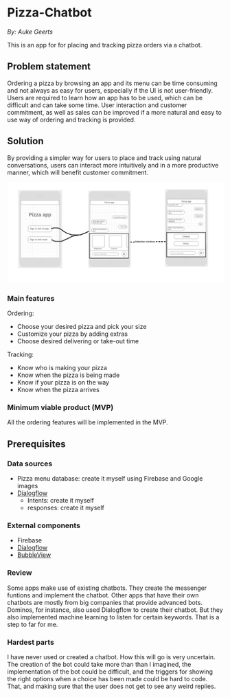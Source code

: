 # Pizza-Chatbot
<em>By: Auke Geerts</em>

This is an app for for placing and tracking pizza orders via a chatbot.

## Problem statement
Ordering a pizza by browsing an app and its menu can be time consuming and not always as easy for users, especially if the UI is not user-friendly. Users are required to learn how an app has to be used, which can be difficult and can take some time. User interaction and customer commitment, as well as sales can be improved if a more natural and easy to use way of ordering and tracking is provided.

## Solution
By providing a simpler way for users to place and track using natural conversations, users can interact more intuitively and in a more productive manner, which will benefit customer commitment.

![Sketch](/doc/sketch.png)

### Main features
Ordering:
- Choose your desired pizza and pick your size
- Customize your pizza by adding extras
- Choose desired delivering or take-out time

Tracking:
- Know who is making your pizza 
- Know when the pizza is being made
- Know if your pizza is on the way
- Know when the pizza arrives

### Minimum viable product (MVP)
All the ordering features will be implemented in the MVP.

## Prerequisites
### Data sources
- Pizza menu database: create it myself using Firebase and Google images
- [Dialogflow](https://dialogflow.com/)
  - Intents: create it myself 
  - responses: create it myself
  
### External components
- Firebase
- [Dialogflow](https://dialogflow.com/)
- [BubbleView](https://github.com/lguipeng/BubbleView)

### Review
Some apps make use of existing chatbots. They create the messenger funtions and implement the chatbot.
Other apps that have their own chatbots are mostly from big companies that provide advanced bots.
Dominos, for instance, also used Dialogflow to create their chatbot. But they also implemented machine learning to listen for certain keywords. That is a step to far for me.

### Hardest parts
I have never used or created a chatbot. How this will go is very uncertain. The creation of the bot could take more than than I imagined, the implementation of the bot could be difficult, and the triggers for showing the right options when a choice has been made could be hard to code. That, and making sure that the user does not get to see any weird replies.
